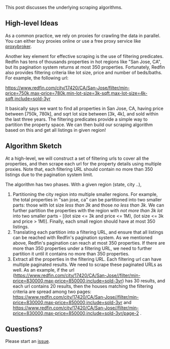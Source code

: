This post discusses the underlying scraping algorithms.

## High-level Ideas
As a common practice, we rely on proxies for crawling the data in parallel.
You can either buy proxies online or use a free proxy service like [proxybroker](http://proxybroker.readthedocs.io/en/latest/).

Another key element for effective scraping is the use of filtering predicates.
Redfin has tens of thousands properties in hot regions like "San Jose, CA", but its pagination system returns at most 350 properties. Fortunately, Redfin also provides filtering criteria like lot size, price and number of beds/baths. For example, the following url:

https://www.redfin.com/city/17420/CA/San-Jose/filter/min-price=750k,max-price=780k,min-lot-size=3k-sqft,max-lot-size=4k-sqft,include=sold-3yr

It basically says we want to find all properties in San Jose, CA, having price between [750k, 780k], and sqrt lot size between [3k, 4k], and sold within the last three years. The filtering predicates provide a simple way to partition the property space. We can then build our scraping algorithm based on this and get all listings in given region!

## Algorithm Sketch
At a high-level, we will construct a set of filtering urls to cover all the properties, and then scrape each url for the property details using multiple proxies. Note that, each filtering URL should contain no more than 350 listings due to the pagination system limit.

The algorithm has two phases. With a given region (state, city ..),

1. Partitioning the city region into multiple smaller regions. For example,
the total properties in "san jose, ca" can be partitioned into two smaller parts: those with lot size *less than 3k* and those *no less than 3k*. We can further partition the properties with the region with *not more than 3k lot* into two smaller parts - [(lot size <= 3k and price <= 1M), (lot size <= 3k and price > 1M)]. Finally, each small region should have at most 350 listings.
2. Translating each partition into a filtering URL, and ensure that all listings can be reached with Redfin's pagination system. As we mentioned above, Redfin's pagination can reach at most 350 properties. If there are more than 350 properties under a filtering URL, we need to further partition it until it contains no more than 350 properties.
3. Extract all the properties in the filtering URL. Each filtering url can have multiple paginated results. We need to scrape these paginated URLs as well. As an example, if the url (https://www.redfin.com/city/17420/CA/San-Jose//filter/min-price=830000,max-price=850000,include=sold-3yr) has 30 results, and each url contains 20 results, then the houses matching the filtering criteria are spread among two pages:
https://www.redfin.com/city/17420/CA/San-Jose//filter/min-price=830000,max-price=850000,include=sold-3yr and https://www.redfin.com/city/17420/CA/San-Jose//filter/min-price=830000,max-price=850000,include=sold-3yr/page-2 .

## Questions?
Please start an [issue](https://github.com/wang-ye/redfin-scraper/issues).